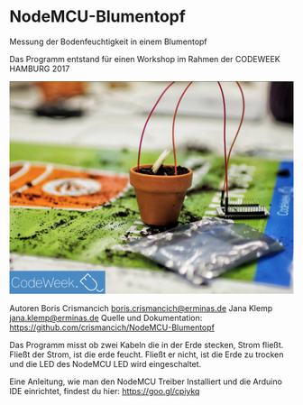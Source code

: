 # NodeMCU-Blumentopf
Messung der Bodenfeuchtigkeit in einem Blumentopf

Das Programm entstand für einen Workshop im Rahmen der CODEWEEK HAMBURG 2017

![alt text](https://raw.githubusercontent.com/crismancich/NodeMCU-Blumentopf/master/nodemcu_blumentopf.png)

Autoren
Boris Crismancich <boris.crismancich@erminas.de>
Jana Klemp <jana.klemp@erminas.de>
Quelle und Dokumentation: https://github.com/crismancich/NodeMCU-Blumentopf

Das Programm misst ob zwei Kabeln die in der Erde stecken,
Strom fließt. Fließt der Strom, ist die erde feucht.
Fließt er nicht, ist die Erde zu trocken und die LED des NodeMCU
LED wird eingeschaltet.

Eine Anleitung, wie man den NodeMCU Treiber Installiert und die Arduino IDE einrichtet, findest du hier:
https://goo.gl/cpiykq
